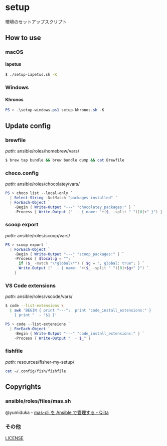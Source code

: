 # setup

環境のセットアップスクリプト

## How to use

### macOS

#### Iapetus

```sh
$ ./setup-iapetus.sh -K
```

### Windows

#### Khronos

```powershell
PS > .\setup-windows.ps1 setup-khronos.sh -K
```

## Update config

### brewfile

_path:_ ansible/roles/homebrew/vars/

```sh
$ brew tap bundle && brew bundle dump && cat Brewfile
```

### choco.config

_path:_ ansible/roles/chocolatey/vars/

```ps1
PS > choco list --local-only `
  | Select-String -NotMatch "packages installed" `
  | ForEach-Object `
    -Begin { Write-Output "---" "chocolatey_packages:" } `
    -Process { Write-Output ("  - { name: "+($_ -split " ")[0]+" }") }
```

### scoop export

_path:_ ansible/roles/scoop/vars/

```ps1
PS > scoop export `
  | ForEach-Object `
    -Begin { Write-Output "---" "scoop_packages:" } `
    -Process { $local:g = ""; `
      if ($_ -match "\*global\*") { $g = ", global: true"; } `
      Write-Output ("  - { name: "+($_ -split " ")[0]+$g+" }") `
    }
```

### VS Code extensions

_path:_ ansible/roles/vscode/vars/

```sh
$ code --list-extensions \
  | awk 'BEGIN { print "---";  print "code_install_extensions:" }
    { print "  - "$1 }'
```

```ps1
PS > code --list-extensions `
  | ForEach-Object `
    -Begin { Write-Output "---" "code_install_extensions:" } `
    -Process { Write-Output "  - $_" }
```

### fishfile

_path:_ resources/fisher-my-setup/

```sh
cat ~/.config/fish/fishfile
```

## Copyrights

### ansible/roles/files/mas.sh

@yumiduka - [mas-cli を Ansible で管理する - Qiita](https://qiita.com/yumiduka/items/9c095b9f98be96b8763c)

### その他

[LICENSE](./LICENSE)
